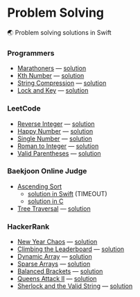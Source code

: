 # Problem Solving

🌏 Problem solving solutions in Swift

### Programmers

* [Marathoners][marathoners-problem] — [solution][marathoners-solution]
* [Kth Number][kth-number-problem] — [solution][kth-number-solution]
* [String Compression][string-compression-problem] — [solution][string-compression-solution]
* [Lock and Key][lock-and-key-problem] — [solution][lock-and-key-solution]

### LeetCode

* [Reverse Integer][reverse-integer-problem] — [solution][reverse-integer-solution]
* [Happy Number][happy-number-problem] — [solution][happy-number-solution]
* [Single Number][single-number-problem] — [solution][single-number-solution]
* [Roman to Integer][roman-to-integer-problem] — [solution][roman-to-integer-solution]
* [Valid Parentheses][valid-parentheses-problem] — [solution][valid-parentheses-solution]

### Baekjoon Online Judge

* [Ascending Sort][ascending-sort-problem]
    * [solution in Swift][ascending-sort-solution-swift] (TIMEOUT)
    * [solution in C][ascending-sort-solution-c]
* [Tree Traversal][tree-traversal-problem] — [solution][tree-traversal-solution]

### HackerRank

* [New Year Chaos][new-year-chaos-problem] — [solution][new-year-chaos-solution]
* [Climbing the Leaderboard][climbing-the-leaderboard-problem] — [solution][climbing-the-leaderboard-solution]
* [Dynamic Array][dynamic-array-problem] — [solution][dynamic-array-solution]
* [Sparse Arrays][sparse-arrays-problem] — [solution][sparse-arrays-solution]
* [Balanced Brackets][balanced-brackets-problem] — [solution][balanced-brackets-solution]
* [Queens Attack II][queens-attack-2-problem] — [solution][queens-attack-2-solution]
* [Sherlock and the Valid String][sherlock-and-the-valid-string-problem] — [solution][sherlock-and-the-valid-string-solution]


[marathoners-problem]: https://programmers.co.kr/learn/courses/30/lessons/42576
[marathoners-solution]: https://github.com/seizze/problem-solving-swift/blob/master/Programmers/Programmers/Solutions/Marathoners.swift
[reverse-integer-problem]: https://leetcode.com/problems/reverse-integer/
[reverse-integer-solution]: https://github.com/seizze/problem-solving-swift/blob/master/reverse_integer/reverse_integer/Solution.swift
[kth-number-problem]: https://programmers.co.kr/learn/courses/30/lessons/42748?language=swift
[kth-number-solution]: https://github.com/seizze/problem-solving-swift/blob/master/Programmers/Programmers/Solutions/KthNumber.swift
[ascending-sort-problem]:https://www.acmicpc.net/problem/10989
[ascending-sort-solution-swift]: https://github.com/seizze/problem-solving-swift/blob/master/ascending_sort/ascending_sort/main.swift
[ascending-sort-solution-c]: https://github.com/seizze/problem-solving-swift/blob/master/ascending_sort_c/ascending_sort_c/main.c
[happy-number-problem]: https://leetcode.com/problems/happy-number/
[happy-number-solution]: https://github.com/seizze/problem-solving-swift/blob/master/happy_number/happy_number/main.swift
[single-number-problem]: https://leetcode.com/problems/single-number/
[single-number-solution]: https://github.com/seizze/problem-solving-swift/blob/master/single_number/single_number/main.swift
[tree-traversal-problem]: https://www.acmicpc.net/problem/1991
[tree-traversal-solution]: https://github.com/seizze/problem-solving-swift/blob/master/tree_traversal/tree_traversal/main.swift
[roman-to-integer-problem]: https://leetcode.com/problems/roman-to-integer/
[roman-to-integer-solution]: https://github.com/seizze/problem-solving-swift/blob/master/roman_to_integer/roman_to_integer/main.swift
[valid-parentheses-problem]: https://leetcode.com/problems/valid-parentheses/
[valid-parentheses-solution]: https://github.com/seizze/problem-solving-swift/blob/master/valid_parentheses/valid_parentheses/main.swift
[new-year-chaos-problem]: https://www.hackerrank.com/challenges/new-year-chaos/problem
[new-year-chaos-solution]: https://github.com/seizze/problem-solving-swift/blob/master/HackerRank/HackerRank/Solutions/NewYearChaos.swift
[climbing-the-leaderboard-problem]: https://www.hackerrank.com/challenges/climbing-the-leaderboard/problem
[climbing-the-leaderboard-solution]: https://github.com/seizze/problem-solving-swift/blob/master/HackerRank/HackerRank/Solutions/ClimbingTheLeaderboard.swift
[dynamic-array-problem]: https://www.hackerrank.com/challenges/dynamic-array/problem
[dynamic-array-solution]: https://github.com/seizze/problem-solving-swift/blob/master/HackerRank/HackerRank/Solutions/DynamicArray.swift
[string-compression-problem]: https://programmers.co.kr/learn/courses/30/lessons/60057
[string-compression-solution]: https://github.com/seizze/problem-solving-swift/blob/master/Programmers/Programmers/Solutions/StringCompression.swift
[sparse-arrays-problem]: https://www.hackerrank.com/challenges/sparse-arrays/problem
[sparse-arrays-solution]: https://github.com/seizze/problem-solving-swift/blob/master/HackerRank/HackerRank/Solutions/SparseArrays.swift
[balanced-brackets-problem]: https://www.hackerrank.com/challenges/balanced-brackets/problem?isFullScreen=true
[balanced-brackets-solution]: https://github.com/seizze/problem-solving-swift/blob/master/HackerRank/HackerRank/Solutions/BalancedBrackets.swift
[queens-attack-2-problem]: https://www.hackerrank.com/challenges/queens-attack-2/problem?isFullScreen=true
[queens-attack-2-solution]: https://github.com/seizze/problem-solving-swift/blob/master/HackerRank/HackerRank/Solutions/QueensAttack2.swift
[sherlock-and-the-valid-string-problem]: https://www.hackerrank.com/challenges/sherlock-and-valid-string/problem?isFullScreen=true
[sherlock-and-the-valid-string-solution]: https://github.com/seizze/problem-solving-swift/blob/master/HackerRank/HackerRank/Solutions/SherlockAndTheValidString.swift
[lock-and-key-problem]: https://programmers.co.kr/learn/courses/30/lessons/60059#
[lock-and-key-solution]: https://github.com/seizze/problem-solving-swift/blob/master/Programmers/Programmers/Solutions/LockAndKey.swift
